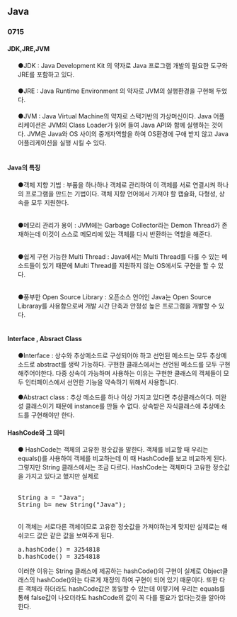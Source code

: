## Java

### 0715

#### JDK,JRE,JVM
<ul>
●JDK : Java Development Kit 의 약자로 Java 프로그램 개발의 필요한 도구와 JRE를 포함하고 있다. <br><br>
●JRE : Java Runtime Environment 의 약자로 JVM의 실행환경을 구현해 두었다. <br><br>
●JVM : Java Virtual Machine의 약자로 스택기반의 가상머신이다. Java 어플리케이션은 JVM의 Class Loader가
읽어 들여 Java API와 함께 실행하는 것이다. JVM은 Java와 OS 사이의 중개자역할을 하여 OS환경에 구애 받지 않고
Java 어플리케이션을 실행 시킬 수 있다. <br><br>
</ul>

#### Java의 특징
<ul>
●객체 지향 기법 : 부품을 하나하나 객체로 관리하여 이 객체를 서로 연결시켜 하나의 프로그램을 만드는 기법이다.
객체 지향 언어에서 가져야 할 캡슐화, 다형성, 상속을 모두 지원한다.<br><br>

●메모리 관리가 용이 : JVM에는 Garbage Collector라는 Demon Thread가 존재하는데 이것이 스스로 메모리에 있는 객체를
다시 반환하는 역할을 해준다. <br><br>

●쉽게 구현 가능한 Multi Thread : Java에서는 Multi Thread를 다룰 수 있는 메소드들이 있기 때문에 Multi Thread를
지원하지 않는 OS에서도 구현을 할 수 있다. <br><br>

●풍부한 Open Source Library : 오픈소스 언어인 Java는 Open Source Libraray를 사용함으로써 개발 시간 단축과 안정성 높은 프로그램을
개발할 수 있다.<br><br>


</ul>

#### Interface , Absract Class
<ul>
●Interface : 상수와 추상메소드로 구성되어야 하고 선언된 메소드는 모두 추상메소드로 abstract를 생략 가능하다. 구현한 클래스에서는
선언된 메소드를 모두 구현해주어야한다. 다중 상속이 가능하며 사용하는 이유는 구현한 클래스의 객체들이 모두 인터페이스에서 선언한
기능을 약속하기 위해서 사용합니다.

●Abstract class : 추상 메소드를 하나 이상 가지고 있다면 추상클래스이다. 미완성 클래스이기 때문에 instance를 만들 수 없다.
상속받은 자식클래스에 추상메소드를 구현해야만 한다.
</ul>

#### HashCode와 그 의미
<ul>
● HashCode는 객체의 고유한 정숫값을 말한다. 객체를 비교할 때 우리는 equals()를 사용하여 객체를 비교하는데 이 때 HashCode를
보고 비교하게 된다. 그렇지만 String 클래스에서는 조금 다르다. HashCode는 객체마다 고유한 정숫값을 가지고 있다고 했지만 실제로
<br><br>
<pre>
String a = "Java";
String b= new String("Java");
</pre><br>
이 객체는 서로다른 객체이므로 고유한 정숫값을 가져야하는게 맞지만 실제로는 해쉬코드 값은 같은 값을 보여주게 된다.
<pre>
a.hashCode() = 3254818
b.hashCode() = 3254818
</pre>
이러한 이유는 String 클래스에 제공하는 hashCode()의 구현이 실제로 Object클래스의 hashCode()와는 다르게 재정의 하여 구현이 되어 있기 때문이다.
또한 다른 객체라 하더라도 hashCode값은 동일할 수 있는데 이렇기에 우리는 equals를 통해 false값이 나오더라도 hashCode의 값이 꼭 다를 필요가
없다는것을 알아야한다.<br><br>
</ul>
